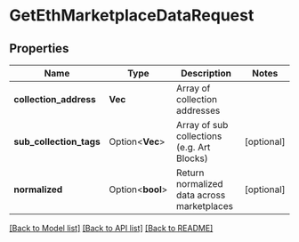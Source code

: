 # GetEthMarketplaceDataRequest

## Properties

Name | Type | Description | Notes
------------ | ------------- | ------------- | -------------
**collection_address** | **Vec<String>** | Array of collection addresses | 
**sub_collection_tags** | Option<**Vec<String>**> | Array of sub collections (e.g. Art Blocks) | [optional]
**normalized** | Option<**bool**> | Return normalized data across marketplaces | [optional]

[[Back to Model list]](../README.md#documentation-for-models) [[Back to API list]](../README.md#documentation-for-api-endpoints) [[Back to README]](../README.md)


